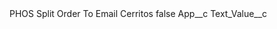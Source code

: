 <?xml version="1.0" encoding="UTF-8"?>
<CustomMetadata xmlns="http://soap.sforce.com/2006/04/metadata" xmlns:xsi="http://www.w3.org/2001/XMLSchema-instance">
    <label>PHOS Split Order To Email Cerritos</label>
    <protected>false</protected>
    <values>
        <field>App__c</field>
        <value xsi:nil="true"/>
    </values>
    <values>
        <field>Text_Value__c</field>
        <value xsi:nil="true"/>
    </values>
</CustomMetadata>
